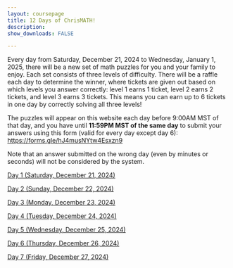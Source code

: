 ```yaml
---
layout: coursepage
title: 12 Days of ChrisMATH! 
description: 
show_downloads: FALSE

---
```


Every day from Saturday, December 21, 2024 to Wednesday, January 1, 2025, there will be a new set of math puzzles for you and your family to enjoy. Each set consists of three levels of difficulty. There will be a raffle each day to determine the winner, where tickets are given out based on which levels you answer correctly: level 1 earns 1 ticket, level 2 earns 2 tickets, and level 3 earns 3 tickets. This means you can earn up to 6 tickets in one day by correctly solving all three levels!

The puzzles will appear on this website each day before 9:00AM MST of that day, and you have until <b>11:59PM MST of the same day</b> to submit your answers using this form (valid for every day except day 6): <a href="https://forms.gle/hJ4musNYtw4Esxzn9">https://forms.gle/hJ4musNYtw4Esxzn9</a>

Note that an answer submitted on the wrong day (even by minutes or seconds) will not be considered by the system. 

<!--
Answers will appear on this page in the week of January 8, 2025. Until then, feel free to puzzle out any levels you missed (no submission necessary).
-->

<a href="https://renertmath.github.io/12Days24/Day01_Star_Battle.pdf">Day 1 (Saturday, December 21, 2024)</a> 

<!--
<details>
  <summary>Click here for answers</summary>
  
  * Level 1: 
  
  * Level 2: 
  
  * Level 3: 
  
</details>
-->

<a href="https://renertmath.github.io/12Days24/Day02_Rebus.pdf">Day 2 (Sunday, December 22, 2024)</a>

<!--
<details>
  <summary>Click here for answers</summary>
  
  * Level 1: 

  * Level 2: 

  * Level 3: 
  
</details>
-->

<a href="https://renertmath.github.io/12Days24/Day03_Hidato.pdf">Day 3 (Monday, December 23, 2024)</a> 

<!--
<details>
  <summary>Click here for answers</summary>
  
  * Level 1: 

  * Level 2: 

  * Level 3: 
 
</details>
-->

<a href="https://renertmath.github.io/12Days24/Day04_Counting.pdf">Day 4 (Tuesday, December 24, 2024)</a> 

<!--
<details>
  <summary>Click here for answers</summary>
  
  * Level 1: 97

  * Level 2: 35

  * Level 3: 
  
</details>
-->

<a href="https://RenertMath.github.io/12Days24/Day05_Skyscrapers.pdf">Day 5 (Wednesday, December 25, 2024)</a> 

<!--
<details>
  <summary>Click here for answers</summary>
  
  * Level 1: 

  * Level 2: 

  * Level 3: 
      
</details>
-->

<a href="https://RenertMath.github.io/12Days24/Day06_Chess.pdf">Day 6 (Thursday, December 26, 2024)</a> 

<!--
<details>
  <summary>Click here for answers</summary>
  
  * Level 1: 

  * Level 2: 

  * Level 3: 
  
</details>
-->

<a href="https://renertmath.github.io/12Days24/Day07_Shakashaka.pdf">Day 7 (Friday, December 27, 2024)</a> 

<!--
<details>
  <summary>Click here for answers</summary>
  
  * Level 1: 

  * Level 2: 

  * Level 3: 
  
</details>
-->

<!--
<a href="https://renertmath.github.io/12Days24/Day08_Cryptogram.pdf">Day 8 (Saturday, December 28, 2024)</a> 
-->

<!--
<details>
  <summary>Click here for answers</summary>
  
  * Level 1: 

  * Level 2: 

  * Level 3: 
  
</details>
-->

<!--
<a href="https://renertmath.github.io/12Days24/Day09_Counting_paths.pdf">Day 9 (Sunday, December 29, 2024)</a> 
-->

<!--
<details>
  <summary>Click here for answers</summary>
  
  * Level 1: 

  * Level 2: 

  * Level 3: 
  
</details>
-->

<!--
<a href="https://RenertMath.github.io/12Days24/Day10_Instructions.pdf">Day 10 (Monday, December 30, 2024)</a> 
-->

<!--
<details>
  <summary>Click here for answers</summary>
  
  * Level 1: 

  * Level 2: 

  * Level 3: 
  
</details>
-->

<!--
<a href="https://RenertMath.github.io/12Days24/Day11_Shakashaka.pdf">Day 11 (Tuesday, December 31, 2024)</a> 
-->

<!--
<details>
  <summary>Click here for answers</summary>
  
  * Level 1: 

  * Level 2: 

  * Level 3: 
  
</details>
-->

<!--
<a href="https://renertmath.github.io/12Days24/Day12_Statistics.pdf">Day 12 (Wednesday, January 1, 2025)</a> 
-->

<!--
<details>
  <summary>Click here for answers</summary>
  
  * Level 1: 

  * Level 2: 

  * Level 3: 
  
</details>

Thank you for participating, winners have been drawn and contacted!
-->
